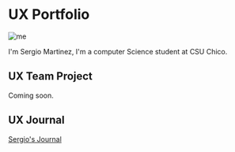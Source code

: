 # UX Portfolio


![me](https://github.com/user-attachments/assets/f2342d5b-d0f5-4d27-a143-247563a55bb3)

I'm Sergio Martinez, I'm a computer Science student at CSU Chico.

## UX Team Project

Coming soon.

## UX Journal

[Sergio's Journal](journal/)
